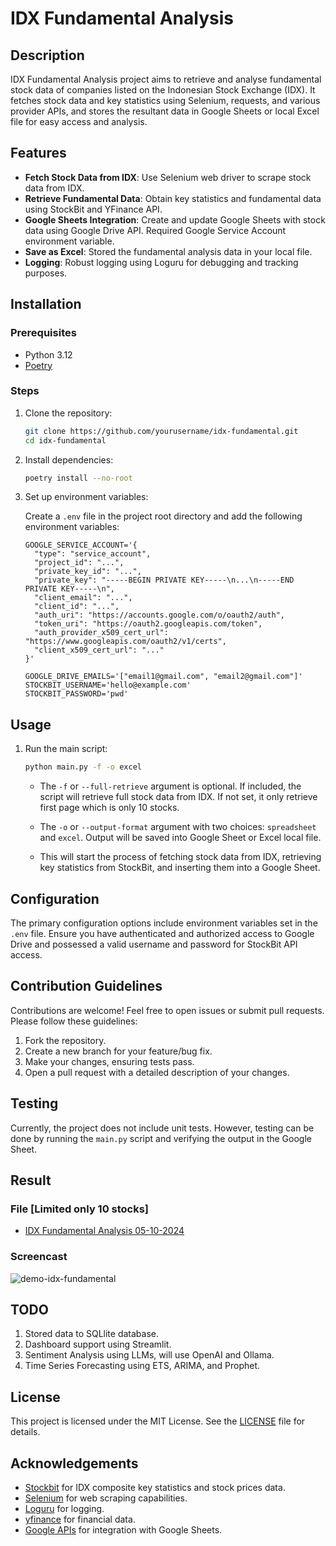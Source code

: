 # IDX Fundamental Analysis

## Description

IDX Fundamental Analysis project aims to retrieve and analyse fundamental stock data of companies listed on the Indonesian
Stock Exchange (IDX). It fetches stock data and key statistics using Selenium, requests, and various provider APIs, and
stores the resultant data in Google Sheets or local Excel file for easy access and analysis.

## Features

- **Fetch Stock Data from IDX**: Use Selenium web driver to scrape stock data from IDX.
- **Retrieve Fundamental Data**: Obtain key statistics and fundamental data using StockBit and YFinance API.
- **Google Sheets Integration**: Create and update Google Sheets with stock data using Google Drive API. Required
  Google Service Account environment variable.
- **Save as Excel**: Stored the fundamental analysis data in your local file.
- **Logging**: Robust logging using Loguru for debugging and tracking purposes.

## Installation

### Prerequisites

- Python 3.12
- [Poetry](https://python-poetry.org/docs/#installation)

### Steps

1. Clone the repository:

    ```bash
    git clone https://github.com/yourusername/idx-fundamental.git
    cd idx-fundamental
    ```

2. Install dependencies:

    ```bash
    poetry install --no-root
    ```

3. Set up environment variables:

   Create a `.env` file in the project root directory and add the following environment variables:

    ```env
    GOOGLE_SERVICE_ACCOUNT='{
      "type": "service_account",
      "project_id": "...",
      "private_key_id": "...",
      "private_key": "-----BEGIN PRIVATE KEY-----\n...\n-----END PRIVATE KEY-----\n",
      "client_email": "...",
      "client_id": "...",
      "auth_uri": "https://accounts.google.com/o/oauth2/auth",
      "token_uri": "https://oauth2.googleapis.com/token",
      "auth_provider_x509_cert_url": "https://www.googleapis.com/oauth2/v1/certs",
      "client_x509_cert_url": "..."
    }'
  
    GOOGLE_DRIVE_EMAILS='["email1@gmail.com", "email2@gmail.com"]'
    STOCKBIT_USERNAME='hello@example.com'
    STOCKBIT_PASSWORD='pwd'
    ```

## Usage

1. Run the main script:

    ```bash
    python main.py -f -o excel
    ```
    - The `-f` or `--full-retrieve` argument is optional. If included, the script will retrieve full stock data from
      IDX.
      If not set, it only retrieve first page which is only 10 stocks.

    - The `-o` or `--output-format` argument with two choices: `spreadsheet` and `excel`. Output will be saved into
      Google
      Sheet or Excel local file.
    - This will start the process of fetching stock data from IDX, retrieving key statistics from StockBit, and
      inserting them into a Google Sheet.

## Configuration

The primary configuration options include environment variables set in the `.env` file. Ensure you have authenticated
and authorized access to Google Drive and possessed a valid username and password for StockBit API access.

## Contribution Guidelines

Contributions are welcome! Feel free to open issues or submit pull requests. Please follow these guidelines:

1. Fork the repository.
2. Create a new branch for your feature/bug fix.
3. Make your changes, ensuring tests pass.
4. Open a pull request with a detailed description of your changes.

## Testing

Currently, the project does not include unit tests. However, testing can be done by running the `main.py` script and
verifying the output in the Google Sheet.

## Result

### File [Limited only 10 stocks]
- [IDX Fundamental Analysis 05-10-2024](https://drive.zeroinside.id/s/2eakERgsZCMfRPx)

### Screencast
![demo-idx-fundamental](https://github.com/user-attachments/assets/c365cd75-fed7-41c9-8719-17bf36dc97cb)


## TODO

1. Stored data to SQLlite database.
2. Dashboard support using Streamlit.
3. Sentiment Analysis using LLMs, will use OpenAI and Ollama.
4. Time Series Forecasting using ETS, ARIMA, and Prophet.

## License

This project is licensed under the MIT License. See the [LICENSE](LICENSE) file for details.

## Acknowledgements

- [Stockbit](https://stockbit.com) for IDX composite key statistics and stock prices data.
- [Selenium](https://www.selenium.dev/) for web scraping capabilities.
- [Loguru](https://github.com/Delgan/loguru) for logging.
- [yfinance](https://github.com/ranaroussi/yfinance) for financial data.
- [Google APIs](https://developers.google.com/api-client-library/python/) for integration with Google Sheets.
